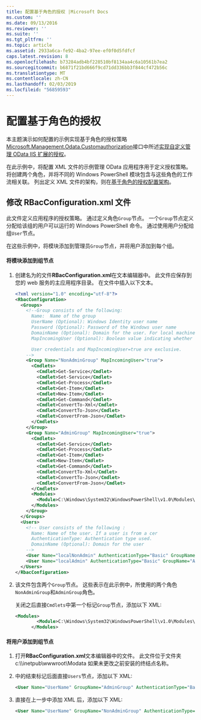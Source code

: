 ```yaml
---
title: 配置基于角色的授权 |Microsoft Docs
ms.custom: ''
ms.date: 09/13/2016
ms.reviewer: ''
ms.suite: ''
ms.tgt_pltfrm: ''
ms.topic: article
ms.assetid: 2933a6ca-fe92-4ba2-97ee-ef0f0d5fdfcf
caps.latest.revision: 8
ms.openlocfilehash: b73284adb4bf228510bf8134aa4c6a10561b7ea2
ms.sourcegitcommit: b6871f21bd666f9cd71dd336bb3f844cf472b56c
ms.translationtype: MT
ms.contentlocale: zh-CN
ms.lasthandoff: 02/03/2019
ms.locfileid: "56859593"
---
```

# <a name="configuring-role-based-authorization"></a>配置基于角色的授权

本主题演示如何配置的示例实现基于角色的授权策略[Microsoft.Management.Odata.Customauthorization](/dotnet/api/Microsoft.Management.Odata.CustomAuthorization)接口中所述[实现自定义管理 OData IIS 扩展的授权](./implementing-custom-authorization-for-a-management-odata-web-service.md)。

在此示例中，将配置 XML 文件的示例管理 OData 应用程序用于定义授权策略。 将创建两个角色，并将不同的 Windows PowerShell 模块包含与这些角色的工作流相关联。 列出定义 XML 文件的架构，则在[基于角色的授权配置架构](./role-based-authorization-configuration-schema.md)。

## <a name="modifying-the-rbacconfigurationxml-file"></a>修改 RBacConfiguration.xml 文件

此文件定义应用程序的授权策略。 通过定义角色`Group`节点。 一个`Group`节点定义分配给该组的用户可以运行的 Windows PowerShell 命令。 通过使用用户分配给组`User`节点。

在这些示例中，将模块添加到管理员`Group`节点，并将用户添加到每个组。

#### <a name="adding-a-module-to-a-group-node"></a>将模块添加到组节点

1. 创建名为的文件**RBacConfiguration.xml**在文本编辑器中。 此文件应保存到您的 web 服务的主应用程序目录。 在文件中插入以下文本。

   ```xml
   <?xml version="1.0" encoding="utf-8"?>
   <RbacConfiguration>
     <Groups>
       <!--Group consists of the following:
         Name:  Name of the group
         UserName (Optional): Windows Identity user name
         Password (Optional): Password of the Windows user name
         DomainName (Optional): Domain for the user. For local machine account either do not include them or give the machine name. Do not give empty string
         MapIncomingUser (Optional): Boolean value indicating whether to execute cmdlet in the context of network client.

         User credentials and MapIncomingUser=true are exclusive.
       -->
       <Group Name="NonAdminGroup" MapIncomingUser="true">
         <Cmdlets>
           <Cmdlet>Get-Service</Cmdlet>
           <Cmdlet>Set-Service</Cmdlet>
           <Cmdlet>Get-Process</Cmdlet>
           <Cmdlet>Get-Item</Cmdlet>
           <Cmdlet>New-Item</Cmdlet>
           <Cmdlet>Get-Command</Cmdlet>
           <Cmdlet>ConvertTo-Xml</Cmdlet>
           <Cmdlet>ConvertTo-Json</Cmdlet>
           <Cmdlet>ConvertFrom-Json</Cmdlet>
         </Cmdlets>
       </Group>
       <Group Name="AdminGroup" MapIncomingUser="true">
         <Cmdlets>
           <Cmdlet>Get-Service</Cmdlet>
           <Cmdlet>Get-Process</Cmdlet>
           <Cmdlet>Get-Item</Cmdlet>
           <Cmdlet>New-Item</Cmdlet>
           <Cmdlet>Get-Command</Cmdlet>
           <Cmdlet>ConvertTo-Xml</Cmdlet>
           <Cmdlet>ConvertTo-Json</Cmdlet>
           <Cmdlet>ConvertFrom-Json</Cmdlet>
         </Cmdlets>
         <Modules>
           <Module>C:\Windows\System32\WindowsPowerShell\v1.0\Modules\ServerManager\ServerManager.psd1</Module>
         </Modules>
       </Group>
     </Groups>
     <Users>
       <!-- User consists of the following :
         Name: Name of the user. If a user is from a cer
         AuthenticationType: Authentication type used.
         DomainName (Optional): Domain for the user
       -->
       <User Name="localNonAdmin" AuthenticationType="Basic" GroupName="NonAdminGroup" />
       <User Name="localAdmin" AuthenticationType="Basic" GroupName="AdminGroup" />
     </Users>
   </RbacConfiguration>
   ```

2. 该文件包含两个`Group`节点。 这些表示在此示例中，所使用的两个角色`NonAdminGroup`和`AdminGroup`角色。

   关闭之后直接`Cmdlets`中第一个标记`Group`节点，添加以下 XML:

   ```xml
   <Modules>
           <Module>C:\Windows\System32\WindowsPowerShell\v1.0\Modules\ServerManager\ServerManager.psd1</Module>
         </Modules>
   ```

#### <a name="adding-a-user-to-a-group-node"></a>将用户添加到组节点

1. 打开**RBacConfiguration.xml**文本编辑器中的文件。 此文件位于文件夹 c:\\\inetpub\wwwroot\Modata 如果未更改之前安装的终结点名称。

2. 中的结束标记后面直接`Users`节点，添加以下 XML:

   ```xml
   <User Name="UserName" GroupName="AdminGroup" AuthenticationType="Basic" DomainName="DomainName"/>
   ```

3. 直接在上一步中添加 XML 后，添加以下 XML:

   ```xml
   <User Name="UserName" GroupName="NonAdminGroup" AuthenticationType="Basic" DomainName="DomainName"/>
   ```